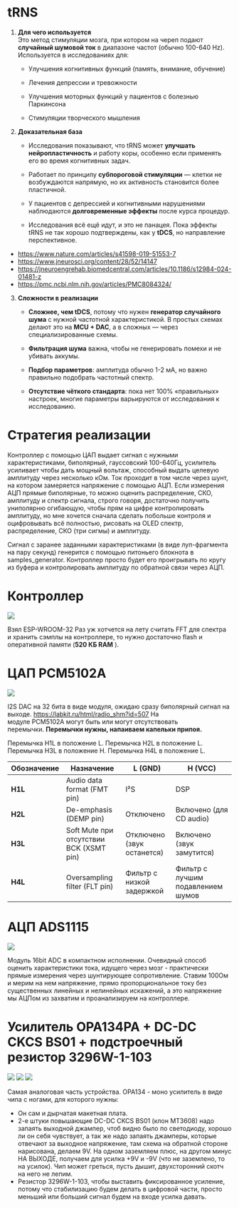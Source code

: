 # tRNS
1. **Для чего используется**  
    Это метод стимуляции мозга, при котором на череп подают **случайный шумовой ток** в диапазоне частот (обычно 100-640 Hz). Используется в исследованиях для:
    
    - Улучшения когнитивных функций (память, внимание, обучение)
        
    - Лечения депрессии и тревожности
        
    - Улучшения моторных функций у пациентов с болезнью Паркинсона
        
    - Стимуляции творческого мышления
        
2. **Доказательная база**
    
    - Исследования показывают, что tRNS может **улучшать нейропластичность** и работу коры, особенно если применять его во время когнитивных задач.
        
    - Работает по принципу **субпороговой стимуляции** — клетки не возбуждаются напрямую, но их активность становится более пластичной.
        
    - У пациентов с депрессией и когнитивными нарушениями наблюдаются **долговременные эффекты** после курса процедур.
        
    - Исследования всё ещё идут, и это не панацея. Пока эффекты tRNS не так хорошо подтверждены, как у **tDCS**, но направление перспективное.

* https://www.nature.com/articles/s41598-019-51553-7
* https://www.jneurosci.org/content/28/52/14147
* https://jneuroengrehab.biomedcentral.com/articles/10.1186/s12984-024-01481-z
* https://pmc.ncbi.nlm.nih.gov/articles/PMC8084324/
        
3. **Сложности в реализации**
    
    - **Сложнее, чем tDCS**, потому что нужен **генератор случайного шума** с нужной частотной характеристикой. В простых схемах делают это на **MCU + DAC**, а в сложных — через специализированные схемы.
        
    - **Фильтрация шума** важна, чтобы не генерировать помехи и не убивать аккумы.
        
    - **Подбор параметров**: амплитуда обычно 1-2 мА, но важно правильно подобрать частотный спектр.
        
    - **Отсутствие чёткого стандарта**: пока нет 100% «правильных» настроек, многие параметры варьируются от исследования к исследованию.

# Стратегия реализации

Контроллер с помощью ЦАП выдает сигнал с нужными характеристиками, биполярный, гауссовский 100-640Гц, усилитель усиливает чтобы дать мощный вольтаж, способный выдать целевую амплитуду через несколько кОм. Ток проходит в том числе через шунт, на котором замеряется напряжение с помощью АЦП. Если измерения АЦП прямые биполярные, то можно оценить распределение, СКО, амплитуду и спектр сигнала, строго говоря, достаточно получить униполярню огибающую, чтобы прям на цифре контролировать амплитуду, но мне хочется сначала сделать побольше контроля и оцифровывать всё полностью, рисовать на OLED спектр, распределение, СКО (три сигмы) и амплитуду.

Сигнал с заранее заданными характеристиками (в виде луп-фрагмента на пару секунд) генерится с помощью питоньего блокнота в samples_generator. Контроллер просто будет его проигрывать по кругу из буфера и контролировать амплитуду по обратной связи через АЦП.

# Контроллер
![](./pics/MCU.jpg)

Взял ESP-WROOM-32
Раз уж хотчется на лету считать FFT для спектра и хранить сэмплы на контроллере, то нужно достаточно flash и оперативной памяти (**520 КБ RAM** ).


# ЦАП PCM5102A 
![](./pics/DAC.jpg)

I2S DAC на 32 бита в виде модуля, ожидаю сразу биполярный сигнал на выходе.
https://labkit.ru/html/radio_shm?id=507
На модуле PCM5102A могут быть или могут отсутствовать перемычки. **Перемычки нужны, напаиваем капельки припоя.**

Перемычка H1L в положение L.
Перемычка H2L в положение L.
Перемычка H3L в положение H.
Перемычка H4L в положение L.

| Обозначение | Назначение                              | L (GND)                    | H (VCC)                           |
| ----------- | --------------------------------------- | -------------------------- | --------------------------------- |
| **H1L**     | Audio data format (FMT pin)             | I²S                        | DSP                               |
| **H2L**     | De-emphasis (DEMP pin)                  | Отключено                  | Включено (для CD audio)           |
| **H3L**     | Soft Mute при отсутствии BCK (XSMT pin) | Отключено (звук останется) | Включено (звук замутится)         |
| **H4L**     | Oversampling filter (FLT pin)           | Фильтр с низкой задержкой  | Фильтр с лучшим подавлением шумов |
# АЦП ADS1115
![](./pics/ADC.jpg)

Модуль 16bit ADC в компактном исполнении.
Очевидный способ оценить характеристики тока, идущего через мозг - практически прямые измерения через шунтирующее сопротивление. Ставим 100Ом и мерим на нем напряжение, прямо пропорциональное току без существенных линейных и нелинейных искажений, а это напряжение мы АЦПом из захватим и проанализируем на контроллере.

# Усилитель OPA134PA + DC-DC CKCS BS01 + подстроечный резистор 3296W-1-103
![](./pics/OPA134PA.jpg)
![](./pics/DCDC.jpg)
![](./pics/3296W-1-103.jpg)

Самая аналоговая часть устройства.
OPA134 - моно усилитель в виде чипа с ногами, для которого нужны:
* Он сам и дырчатая макетная плата.
* 2-е штуки повышающие DC-DC CKCS BS01  (клон MT3608) надо запаять выходной джампер, чтоб видно было по светодиоду, хорошо ли он себя чувствует, а так же надо запаять джамперы, которые отвечают за выходное напряжение, там схема на обратной стороне нарисована, делаем 9V. На одном заземляем плюс, на другом минус НА ВЫХОДЕ, получаем для усилка +9V и -9V (что не заземлено, то на усилок). Чип может греться, пусть дышит, двухсторонний скотч на него не лепим.
* Резистор 3296W-1-103, чтобы выставить фиксированное усиление, потому что стабилизацию будем делать в цифровой части, просто меньший или больший сигнал будем на входе усилка давать.
